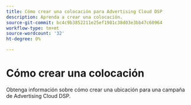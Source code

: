 ```yaml
---
title: Cómo crear una colocación para Advertising Cloud DSP
description: Aprenda a crear una colocación.
source-git-commit: bc4c9b3852211e25ef1981c38d03e3bb47c60964
workflow-type: tm+mt
source-wordcount: '32'
ht-degree: 0%

---
```


# Cómo crear una colocación

Obtenga información sobre cómo crear una ubicación para una campaña de Advertising Cloud DSP.

<!--
>[!VIDEO]()
-->
